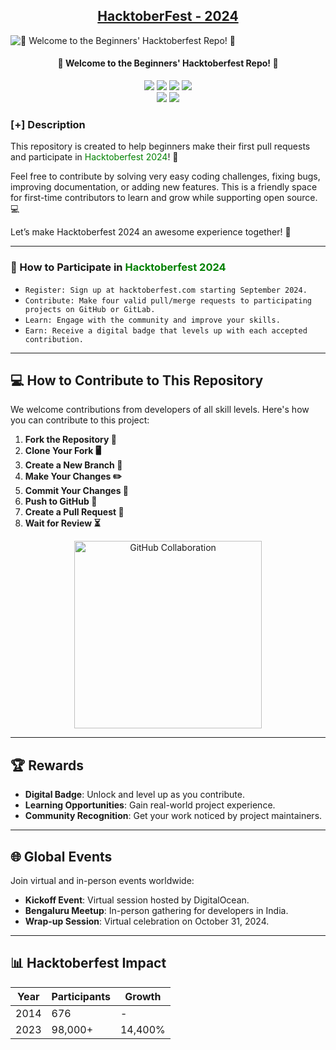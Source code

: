 <h2 align="center"><u>HacktoberFest - 2024</u></h2>

![ 🎉 Welcome to the Beginners' Hacktoberfest Repo! 🎉](https://hacktoberfest.com/_next/static/media/opengraph.9dc60c9d.png)
<h4 align="center">  🎉 Welcome to the Beginners' Hacktoberfest Repo! 🎉 </h4>

<p align="center">
    <img src="https://img.shields.io/github/stars/MTalhaofc/HacktoberFest-2024?style=for-the-badge&color=orange">
    <img src="https://img.shields.io/github/forks/MTalhaofc/HacktoberFest-2024?style=for-the-badge&color=purple">
    <img src="https://img.shields.io/github/issues/MTalhaofc/HacktoberFest-2024?style=for-the-badge&color=red">
    <img src="https://img.shields.io/github/contributors/MTalhaofc/HacktoberFest-2024?style=for-the-badge&color=cyan">
<br>
    <img src="https://img.shields.io/badge/Open%20Source-Yes-orange?style=flat-square">
    <img src="https://img.shields.io/badge/Maintained-Yes-cyan?style=flat-square">
</p>

### [+] Description
This repository is created to help beginners make their first pull requests and participate in <span style="color:green">Hacktoberfest 2024</span>! 🌱

Feel free to contribute by solving very easy coding challenges, fixing bugs, improving documentation, or adding new features. This is a friendly space for first-time contributors to learn and grow while supporting open source. 💻

Let’s make Hacktoberfest 2024 an awesome experience together! 🚀

<hr>


### 🚀 How to Participate in <span style="color:green">Hacktoberfest 2024</span>
 - `Register: Sign up at hacktoberfest.com starting September 2024.`
 - `Contribute: Make four valid pull/merge requests to participating projects on GitHub or GitLab.`
 - `Learn: Engage with the community and improve your skills.`
 - `Earn: Receive a digital badge that levels up with each accepted contribution.`
<hr>

## 💻 How to Contribute to This Repository

We welcome contributions from developers of all skill levels. Here's how you can contribute to this project:



1. **Fork the Repository 🍴**
2. **Clone Your Fork 🖥️**
3. **Create a New Branch 🌱**
4. **Make Your Changes ✏️**
5. **Commit Your Changes 💾**
6. **Push to GitHub 🚀**
7. **Create a Pull Request 🔄**
8. **Wait for Review ⏳**


<div align="center">
  <img src="https://octodex.github.com/images/collabocats.jpg" alt="GitHub Collaboration" width="300px">
</div>
<hr>

## 🏆 Rewards

- **Digital Badge**: Unlock and level up as you contribute.
- **Learning Opportunities**: Gain real-world project experience.
- **Community Recognition**: Get your work noticed by project maintainers.
<hr>

## 🌐 Global Events

Join virtual and in-person events worldwide:

- **Kickoff Event**: Virtual session hosted by DigitalOcean.
- **Bengaluru Meetup**: In-person gathering for developers in India.
- **Wrap-up Session**: Virtual celebration on October 31, 2024.
<hr>



## 📊 Hacktoberfest Impact

<div align="center">

| Year | Participants | Growth |
|------|--------------|--------|
| 2014 | 676          | -      |
| 2023 | 98,000+      | 14,400%|

</div>

